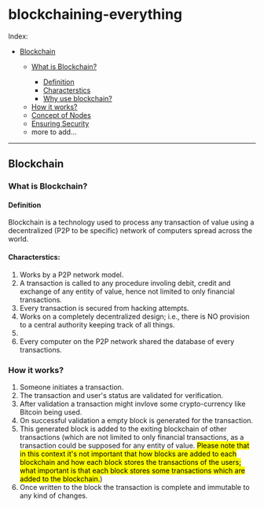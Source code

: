 # blockchaining-everything

<a name="index">Index:</a>
<ul> 
    <li><a href="#blockchain">Blockchain</a></li>
    <ul>
        <li><a href="#what_is_blockchain">What is Blockchain?</a></li>
            <ul>
                <li><a href="#definition">Definition</a></li>
                <li><a href="#characterstics">Characterstics</a></li>
                <li><a href="#why_use_blockchain">Why use blockchain?</a></li>
            </ul>
        <li><a href="#how_it_works">How it works?</a></li>
        <li><a href="nodes">Concept of Nodes</a></li>
        <li><a href="#security">Ensuring Security</a></li>
        <li><a>more to add...</a></li>
    </ul>
</ul>

<hr>

## <a name="blockchain">Blockchain</a>
### <a name="what_is_blockchain">What is Blockchain?</a>
#### <a name="definition">Definition</a>
Blockchain is a technology used to process any transaction of value using a decentralized (P2P to be specific) network of computers spread across the world.

#### <a name="characterstics">Characterstics:</a>
<ol>
    <li>Works by a P2P network model.</li>
    <li>A transaction is called to any procedure involing debit, credit and exchange of any entity of value, hence not limited to only financial transactions.</li>
    <li>Every transaction is secured from hacking attempts.</li>
    <li>Works on a completely decentralized design; i.e., there is NO provision to a central authority keeping track of all things.</li>
    <li>
    <li>Every computer on the P2P network shared the database of every transactions.</li>
</ol>

### <a name="how_it_works">How it works?</a>
<ol>
    <li>Someone initiates a transaction.</li>
    <li>The transaction and user's status are validated for verification.</li>
    <li>After validation a transaction might invlove some crypto-currency like Bitcoin being used.</li
used.</li>
    <li>On successful validation a empty block is generated for the transaction.</li>
    <li>This generated block is added to the exiting blockchain of other transactions (which are not limited to only financial transactions, as a transaction could be supposed for any entity of value. <mark>Please note that in this context it's not important that how blocks are added to each blockchain and how each block stores the transactions of the users; what important is that each block stores some transactions which are added to the blockchain.</mark>)</li>
    <li>Once written to the block the transaction is complete and immutable to any kind of changes.</li
changes.</li>
</ol>
